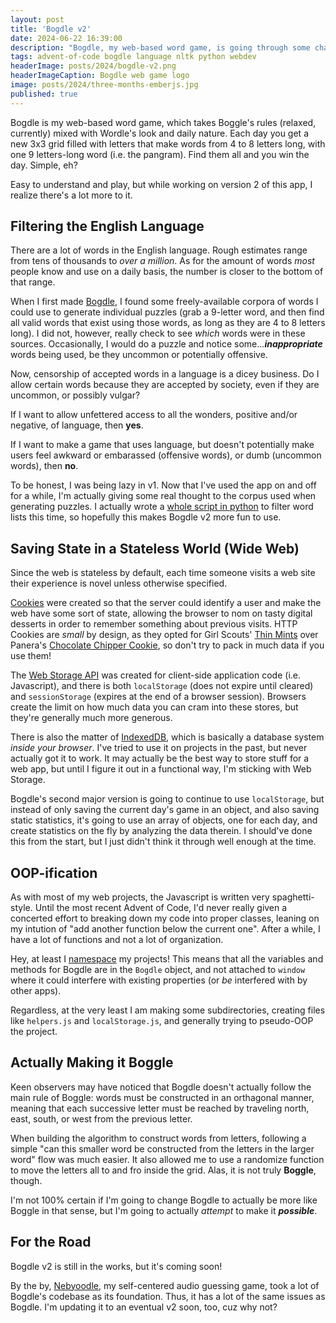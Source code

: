 ```yaml
---
layout: post
title: 'Bogdle v2'
date: 2024-06-22 16:39:00
description: "Bogdle, my web-based word game, is going through some changes for version 2, primarily in its dictionary"
tags: advent-of-code bogdle language nltk python webdev
headerImage: posts/2024/bogdle-v2.png
headerImageCaption: Bogdle web game logo
image: posts/2024/three-months-emberjs.jpg
published: true
---
```


Bogdle is my web-based word game, which takes Boggle's rules (relaxed, currently) mixed with Wordle's look and daily nature. Each day you get a new 3x3 grid filled with letters that make words from 4 to 8 letters long, with one 9 letters-long word (i.e. the pangram). Find them all and you win the day. Simple, eh?

Easy to understand and play, but while working on version 2 of this app, I realize there's a lot more to it.

<!--more-->

## Filtering the English Language

There are a lot of words in the English language. Rough estimates range from tens of thousands to _over a million_. As for the amount of words _most_ people know and use on a daily basis, the number is closer to the bottom of that range.

When I first made [Bogdle](https://bogdle.neb.host), I found some freely-available corpora of words I could use to generate individual puzzles (grab a 9-letter word, and then find all valid words that exist using those words, as long as they are 4 to 8 letters long). I did not, however, really check to see _which_ words were in these sources. Occasionally, I would do a puzzle and notice some..._**inappropriate**_ words being used, be they uncommon or potentially offensive.

Now, censorship of accepted words in a language is a dicey business. Do I allow certain words because they are accepted by society, even if they are uncommon, or possibly vulgar?

If I want to allow unfettered access to all the wonders, positive and/or negative, of language, then **yes**.

If I want to make a game that uses language, but doesn't potentially make users feel awkward or embarassed (offensive words), or dumb (uncommon words), then **no**.

To be honest, I was being lazy in v1. Now that I've used the app on and off for a while, I'm actually giving some real thought to the corpus used when generating puzzles. I actually wrote a [whole script in python](https://gist.github.com/michaelchadwick/855fe8e119a7def4a92c2c5c59f01b12) to filter word lists this time, so hopefully this makes Bogdle v2 more fun to use.

## Saving State in a Stateless World (Wide Web)

Since the web is stateless by default, each time someone visits a web site their experience is novel unless otherwise specified.

[Cookies](https://developer.mozilla.org/en-US/docs/Web/HTTP/Cookies) were created so that the server could identify a user and make the web have some sort of state, allowing the browser to nom on tasty digital desserts in order to remember something about previous visits. HTTP Cookies are _small_ by design, as they opted for Girl Scouts' [Thin Mints](https://www.littlebrowniebakers.com/products/thinmints) over Panera's [Chocolate Chipper Cookie](https://www.panerabread.com/en-us/menu/products/chocolate-chipper-cookie.html), so don't try to pack in much data if you use them!

The [Web Storage API](https://developer.mozilla.org/en-US/docs/Web/API/Web_Storage_API) was created for client-side application code (i.e. Javascript), and there is both `localStorage` (does not expire until cleared) and `sessionStorage` (expires at the end of a browser session). Browsers create the limit on how much data you can cram into these stores, but they're generally much more generous.

There is also the matter of [IndexedDB](https://developer.mozilla.org/en-US/docs/Web/API/IndexedDB_API), which is basically a database system _inside your browser_. I've tried to use it on projects in the past, but never actually got it to work. It may actually be the best way to store stuff for a web app, but until I figure it out in a functional way, I'm sticking with Web Storage.

Bogdle's second major version is going to continue to use `localStorage`, but instead of only saving the current day's game in an object, and also saving static statistics, it's going to use an array of objects, one for each day, and create statistics on the fly by analyzing the data therein. I should've done this from the start, but I just didn't think it through well enough at the time.

## OOP-ification

As with most of my web projects, the Javascript is written very spaghetti-style. Until the most recent Advent of Code, I'd never really given a concerted effort to breaking down my code into proper classes, leaning on my intution of "add another function below the current one". After a while, I have a lot of functions and not a lot of organization.

Hey, at least I [namespace](https://flaviocopes.com/javascript-namespaces/) my projects! This means that all the variables and methods for Bogdle are in the `Bogdle` object, and not attached to `window` where it could interfere with existing properties (or _be_ interfered with by other apps).

Regardless, at the very least I am making some subdirectories, creating files like `helpers.js` and `localStorage.js`, and generally trying to pseudo-OOP the project.

## Actually Making it Boggle

Keen observers may have noticed that Bogdle doesn't actually follow the main rule of Boggle: words must be constructed in an orthagonal manner, meaning that each successive letter must be reached by traveling north, east, south, or west from the previous letter.

When building the algorithm to construct words from letters, following a simple "can this smaller word be constructed from the letters in the larger word" flow was much easier. It also allowed me to use a randomize function to move the letters all to and fro inside the grid. Alas, it is not truly **Boggle**, though.

I'm not 100% certain if I'm going to change Bogdle to actually be more like Boggle in that sense, but I'm going to actually _attempt_ to make it _**possible**_.

## For the Road

Bogdle v2 is still in the works, but it's coming soon!

By the by, [Nebyoodle](https://guess.nebyoolae.com), my self-centered audio guessing game, took a lot of Bogdle's codebase as its foundation. Thus, it has a lot of the same issues as Bogdle. I'm updating it to an eventual v2 soon, too, cuz why not?
